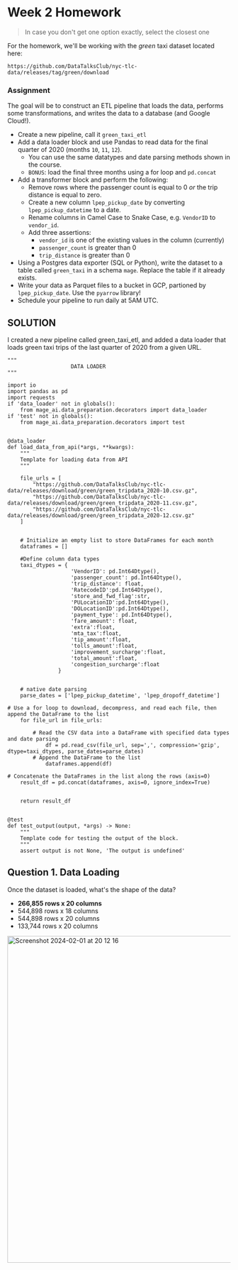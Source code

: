 # Week 2 Homework

> In case you don't get one option exactly, select the closest one 

For the homework, we'll be working with the _green_ taxi dataset located here:

`https://github.com/DataTalksClub/nyc-tlc-data/releases/tag/green/download`

### Assignment

The goal will be to construct an ETL pipeline that loads the data, performs some transformations, and writes the data to a database (and Google Cloud!).

- Create a new pipeline, call it `green_taxi_etl`
- Add a data loader block and use Pandas to read data for the final quarter of 2020 (months `10`, `11`, `12`).
  - You can use the same datatypes and date parsing methods shown in the course.
  - `BONUS`: load the final three months using a for loop and `pd.concat`
- Add a transformer block and perform the following:
  - Remove rows where the passenger count is equal to 0 _or_ the trip distance is equal to zero.
  - Create a new column `lpep_pickup_date` by converting `lpep_pickup_datetime` to a date.
  - Rename columns in Camel Case to Snake Case, e.g. `VendorID` to `vendor_id`.
  - Add three assertions:
    - `vendor_id` is one of the existing values in the column (currently)
    - `passenger_count` is greater than 0
    - `trip_distance` is greater than 0
- Using a Postgres data exporter (SQL or Python), write the dataset to a table called `green_taxi` in a schema `mage`. Replace the table if it already exists.
- Write your data as Parquet files to a bucket in GCP, partioned by `lpep_pickup_date`. Use the `pyarrow` library!
- Schedule your pipeline to run daily at 5AM UTC.

## SOLUTION
I created a new pipeline called green_taxi_etl, and added a data loader that loads green taxi trips of the last quarter of 2020 from a given URL. 


```
"""
                    DATA LOADER
"""

import io
import pandas as pd
import requests
if 'data_loader' not in globals():
    from mage_ai.data_preparation.decorators import data_loader
if 'test' not in globals():
    from mage_ai.data_preparation.decorators import test


@data_loader
def load_data_from_api(*args, **kwargs):
    """
    Template for loading data from API
    """

    file_urls = [
        "https://github.com/DataTalksClub/nyc-tlc-data/releases/download/green/green_tripdata_2020-10.csv.gz",
        "https://github.com/DataTalksClub/nyc-tlc-data/releases/download/green/green_tripdata_2020-11.csv.gz",
        "https://github.com/DataTalksClub/nyc-tlc-data/releases/download/green/green_tripdata_2020-12.csv.gz"
    ]


    # Initialize an empty list to store DataFrames for each month
    dataframes = []
    
    #Define column data types
    taxi_dtypes = {
                    'VendorID': pd.Int64Dtype(),
                    'passenger_count': pd.Int64Dtype(),
                    'trip_distance': float,
                    'RatecodeID':pd.Int64Dtype(),
                    'store_and_fwd_flag':str,
                    'PULocationID':pd.Int64Dtype(),
                    'DOLocationID':pd.Int64Dtype(),
                    'payment_type': pd.Int64Dtype(),
                    'fare_amount': float,
                    'extra':float,
                    'mta_tax':float,
                    'tip_amount':float,
                    'tolls_amount':float,
                    'improvement_surcharge':float,
                    'total_amount':float,
                    'congestion_surcharge':float
                }

    
    # native date parsing 
    parse_dates = ['lpep_pickup_datetime', 'lpep_dropoff_datetime']

# Use a for loop to download, decompress, and read each file, then append the DataFrame to the list
    for file_url in file_urls:     
    
        # Read the CSV data into a DataFrame with specified data types and date parsing
            df = pd.read_csv(file_url, sep=',', compression='gzip', dtype=taxi_dtypes, parse_dates=parse_dates)
        # Append the DataFrame to the list
            dataframes.append(df)

# Concatenate the DataFrames in the list along the rows (axis=0)
    result_df = pd.concat(dataframes, axis=0, ignore_index=True)
   

    return result_df


@test
def test_output(output, *args) -> None:
    """
    Template code for testing the output of the block.
    """
    assert output is not None, 'The output is undefined'

```
## Question 1. Data Loading
Once the dataset is loaded, what's the shape of the data?

* **266,855 rows x 20 columns**
* 544,898 rows x 18 columns
* 544,898 rows x 20 columns
* 133,744 rows x 20 columns


<img width="737" alt="Screenshot 2024-02-01 at 20 12 16" src="https://github.com/daphnephil/Data-Engineering-Zoomcamp/assets/62921301/d6520e4c-f8d5-4a99-81c7-8e0576c73e60">


